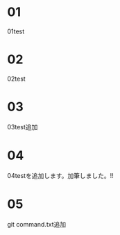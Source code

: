 # 01   
01test

# 02
02test


# 03
03test追加

# 04 
04testを追加します。加筆しました。!!

# 05
git command.txt追加


